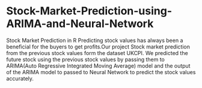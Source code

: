 # Stock-Market-Prediction-using-ARIMA-and-Neural-Network
Stock Market Prediction in R 
Predicting stock values has always been a beneficial for the buyers to get profits.Our project Stock market prediction from the previous stock values form the dataset UKCPI.
We predicted the future stock using the previous stock values by passing them to ARIMA(Auto Regressive Integrated Moving Average) model and the output of the ARIMA model to passed to Neural Network to predict the stock values accurately.
